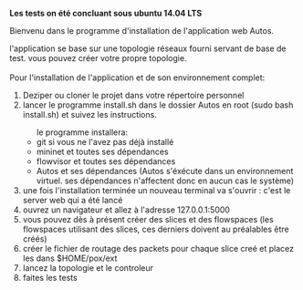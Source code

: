 <b> Les tests on été concluant sous ubuntu 14.04 LTS </b> 
<p> 
Bienvenu dans le programme d'installation de l'application web Autos.
</p>
<p>
l'application se base sur une topologie réseaux fourni servant de base de test. vous pouvez créer votre propre topologie.<br/><br/>
Pour l'installation de l'application et de son environnement complet:
<ol>
<li> Deziper ou cloner le projet dans votre répertoire personnel</li>
<li> lancer le programme install.sh dans le dossier Autos en root (sudo bash install.sh) et suivez les instructions.</li>
	<ul>le programme installera:
		<li>git si vous ne l'avez pas déjà installé</li>
		<li>mininet et toutes ses dépendances</li>
		<li>flowvisor et toutes ses dépendances</li>
		<li>Autos et ses dépendances (Autos s'éxécute dans un environnement virtuel. ses dépendances n'affectent donc en 			aucun cas le système)</li>
	</ul>
<li> une fois l'installation terminée un nouveau terminal va s'ouvrir : c'est le server web qui a été lancé </li>
<li>ouvrez un navigateur et allez à l'adresse 127.0.0.1:5000 </li>
<li>vous pouvez dès à présent créer des slices et des flowspaces (les flowspaces utilisant des slices, ces derniers doivent au préalables être créés)</li>
<li> créer le fichier de routage des packets pour chaque slice creé et placez les dans $HOME/pox/ext</li>
<li>lancez la topologie et le controleur</li>
<li>faites les tests </li>
</ol>
</p>

